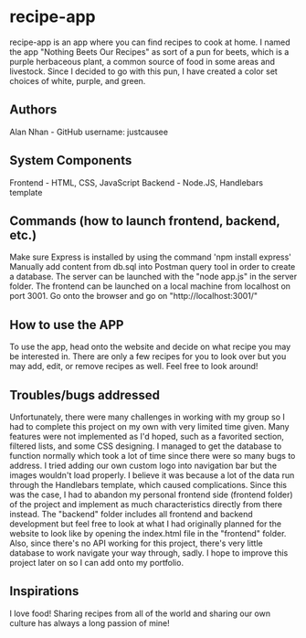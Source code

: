 # recipe-app

recipe-app is an app where you can find recipes to cook at home. I named the app "Nothing Beets Our Recipes" as sort of a pun for beets, which is a purple herbaceous plant, a common source of food in some areas and livestock. Since I decided to go with this pun, I have created a color set choices of white, purple, and green.

## Authors

Alan Nhan - GitHub username: justcausee

## System Components

Frontend - HTML, CSS, JavaScript
Backend - Node.JS, Handlebars template

## Commands (how to launch frontend, backend, etc.)

Make sure Express is installed by using the command 'npm install express'
Manually add content from db.sql into Postman query tool in order to create a database.
The server can be launched with the "node app.js" in the server folder.
The frontend can be launched on a local machine from localhost on port 3001.
Go onto the browser and go on "http://localhost:3001/"

## How to use the APP

To use the app, head onto the website and decide on what recipe you may be interested in. There are only a few recipes for you to look over but you may add, edit, or remove recipes as well. Feel free to look around!

## Troubles/bugs addressed

Unfortunately, there were many challenges in working with my group so I had to complete this project on my own with very limited time given. Many features were not implemented as I'd hoped, such as a favorited section, filtered lists, and some CSS designing. I managed to get the database to function normally which took a lot of time since there were so many bugs to address. I tried adding our own custom logo into navigation bar but the images wouldn't load properly. I believe it was because a lot of the data run through the Handlebars template, which caused complications. Since this was the case, I had to abandon my personal frontend side (frontend folder) of the project and implement as much characteristics directly from there instead. The "backend" folder includes all frontend and backend development but feel free to look at what I had originally planned for the website to look like by opening the index.html file in the "frontend" folder. Also, since there's no API working for this project, there's very little database to work navigate your way through, sadly. I hope to improve this project later on so I can add onto my portfolio.

## Inspirations

I love food! Sharing recipes from all of the world and sharing our own culture has always a long passion of mine!
